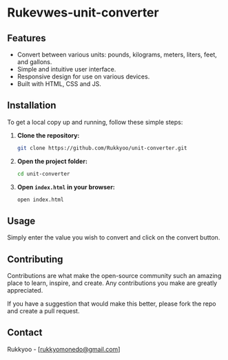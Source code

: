 # Rukevwes-unit-converter

## Features

- Convert between various units: pounds, kilograms, meters, liters, feet, and gallons.
- Simple and intuitive user interface.
- Responsive design for use on various devices.
- Built with HTML, CSS and JS.

## Installation

To get a local copy up and running, follow these simple steps:

1. **Clone the repository:**
    ```sh
    git clone https://github.com/Rukkyoo/unit-converter.git
    ```

2. **Open the project folder:**
    ```sh
    cd unit-converter
    ```

3. **Open `index.html` in your browser:**
    ```sh
    open index.html
    ```

## Usage

Simply enter the value you wish to convert and click on the convert button.

## Contributing

Contributions are what make the open-source community such an amazing place to learn, inspire, and create. Any contributions you make are greatly appreciated.

If you have a suggestion that would make this better, please fork the repo and create a pull request. 

## Contact

Rukkyoo - [rukkyomonedo@gmail.com]
